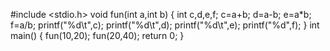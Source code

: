 #include <stdio.h>
void fun(int a,int b)
{
    int c,d,e,f;
    c=a+b;
    d=a-b;
    e=a*b;
    f=a/b;
    printf("%d\t",c);
    printf("%d\t",d);
    printf("%d\t",e);
    printf("%d",f);
}
int main()
{
   fun(10,20);
   fun(20,40);
    return 0;
}
